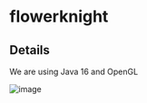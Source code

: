 # flowerknight

## Details
We are using Java 16 and OpenGL 

![image](https://github.com/dhs-gamedev/flowerknight/blob/main/data/image.png)
